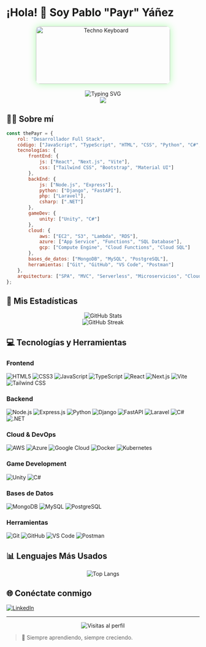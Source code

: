 # ¡Hola! 👋 Soy Pablo "Payr" Yáñez

<div align="center">
  <img src="https://media.tenor.com/DldnJaNJaG0AAAAM/teclado-elevado-techno.gif" alt="Techno Keyboard" width="350" height="150" style="border-radius: 10px; box-shadow: 0 0 20px rgba(0, 255, 0, 0.3);" />
</div>

<br />

<div align="center">
  <img src="https://readme-typing-svg.demolab.com?font=Fira+Code&weight=600&size=28&duration=3000&pause=1000&color=00FF00&center=true&vCenter=true&width=435&lines=Software+Developer;Full+Stack+Developer;Data+Science+MS;Adelante+Fuerza" alt="Typing SVG" />
</div>

<div align="center">
  <img src="https://64.media.tumblr.com/aebf46c47d76937aa60a7612ff146760/f5cf6f39d5a64467-c6/s500x750/8dd9b47d764a738191aeeacee8d61b0dd0042add.gifv"/>
</div>

## 👨‍💻 Sobre mí

```javascript
const thePayr = {
    rol: "Desarrollador Full Stack",
    código: ["JavaScript", "TypeScript", "HTML", "CSS", "Python", "C#", "PHP"],
    tecnologías: {
        frontEnd: {
            js: ["React", "Next.js", "Vite"],
            css: ["Tailwind CSS", "Bootstrap", "Material UI"]
        },
        backEnd: {
            js: ["Node.js", "Express"],
            python: ["Django", "FastAPI"],
            php: ["Laravel"],
            csharp: [".NET"]
        },
        gameDev: {
            unity: ["Unity", "C#"]
        },
        cloud: {
            aws: ["EC2", "S3", "Lambda", "RDS"],
            azure: ["App Service", "Functions", "SQL Database"],
            gcp: ["Compute Engine", "Cloud Functions", "Cloud SQL"]
        },
        bases_de_datos: ["MongoDB", "MySQL", "PostgreSQL"],
        herramientas: ["Git", "GitHub", "VS Code", "Postman"]
    },
    arquitectura: ["SPA", "MVC", "Serverless", "Microservicios", "Cloud Native"]
};
```

## 🚀 Mis Estadísticas

<div align="center">
  <img src="https://github-readme-stats.vercel.app/api?username=ThePayr&show_icons=true&theme=radical&bg_color=0D1117&title_color=00FF00&text_color=FFFFFF&icon_color=00FF00" alt="GitHub Stats" />
</div>

<div align="center">
  <img src="https://github-readme-streak-stats.herokuapp.com/?user=ThePayr&theme=radical&background=0D1117&border=00FF00" alt="GitHub Streak" />
</div>

## 💻 Tecnologías y Herramientas

### Frontend
![HTML5](https://img.shields.io/badge/HTML5-E34F26?style=for-the-badge&logo=html5&logoColor=white)
![CSS3](https://img.shields.io/badge/CSS3-1572B6?style=for-the-badge&logo=css3&logoColor=white)
![JavaScript](https://img.shields.io/badge/JavaScript-F7DF1E?style=for-the-badge&logo=javascript&logoColor=black)
![TypeScript](https://img.shields.io/badge/TypeScript-007ACC?style=for-the-badge&logo=typescript&logoColor=white)
![React](https://img.shields.io/badge/React-20232A?style=for-the-badge&logo=react&logoColor=61DAFB)
![Next.js](https://img.shields.io/badge/Next.js-000000?style=for-the-badge&logo=next.js&logoColor=white)
![Vite](https://img.shields.io/badge/Vite-646CFF?style=for-the-badge&logo=vite&logoColor=white)
![Tailwind CSS](https://img.shields.io/badge/Tailwind_CSS-38B2AC?style=for-the-badge&logo=tailwind-css&logoColor=white)

### Backend
![Node.js](https://img.shields.io/badge/Node.js-43853D?style=for-the-badge&logo=node.js&logoColor=white)
![Express.js](https://img.shields.io/badge/Express.js-404D59?style=for-the-badge)
![Python](https://img.shields.io/badge/Python-14354C?style=for-the-badge&logo=python&logoColor=white)
![Django](https://img.shields.io/badge/Django-092E20?style=for-the-badge&logo=django&logoColor=white)
![FastAPI](https://img.shields.io/badge/FastAPI-009688?style=for-the-badge&logo=fastapi&logoColor=white)
![Laravel](https://img.shields.io/badge/Laravel-FF2D20?style=for-the-badge&logo=laravel&logoColor=white)
![C#](https://img.shields.io/badge/C%23-239120?style=for-the-badge&logo=c-sharp&logoColor=white)
![.NET](https://img.shields.io/badge/.NET-512BD4?style=for-the-badge&logo=dotnet&logoColor=white)

### Cloud & DevOps
![AWS](https://img.shields.io/badge/AWS-232F3E?style=for-the-badge&logo=amazon-aws&logoColor=white)
![Azure](https://img.shields.io/badge/Azure-0089D6?style=for-the-badge&logo=microsoft-azure&logoColor=white)
![Google Cloud](https://img.shields.io/badge/Google_Cloud-4285F4?style=for-the-badge&logo=google-cloud&logoColor=white)
![Docker](https://img.shields.io/badge/Docker-2496ED?style=for-the-badge&logo=docker&logoColor=white)
![Kubernetes](https://img.shields.io/badge/Kubernetes-326CE5?style=for-the-badge&logo=kubernetes&logoColor=white)

### Game Development
![Unity](https://img.shields.io/badge/Unity-000000?style=for-the-badge&logo=unity&logoColor=white)
![C#](https://img.shields.io/badge/C%23-239120?style=for-the-badge&logo=c-sharp&logoColor=white)

### Bases de Datos
![MongoDB](https://img.shields.io/badge/MongoDB-4EA94B?style=for-the-badge&logo=mongodb&logoColor=white)
![MySQL](https://img.shields.io/badge/MySQL-00000F?style=for-the-badge&logo=mysql&logoColor=white)
![PostgreSQL](https://img.shields.io/badge/PostgreSQL-316192?style=for-the-badge&logo=postgresql&logoColor=white)

### Herramientas
![Git](https://img.shields.io/badge/Git-F05032?style=for-the-badge&logo=git&logoColor=white)
![GitHub](https://img.shields.io/badge/GitHub-100000?style=for-the-badge&logo=github&logoColor=white)
![VS Code](https://img.shields.io/badge/VS_Code-0078D4?style=for-the-badge&logo=visual%20studio%20code&logoColor=white)
![Postman](https://img.shields.io/badge/Postman-FF6C37?style=for-the-badge&logo=postman&logoColor=white)

## 📊 Lenguajes Más Usados

<div align="center">
  <img src="https://github-readme-stats.vercel.app/api/top-langs/?username=ThePayr&layout=compact&theme=radical&bg_color=0D1117&title_color=00FF00&text_color=FFFFFF" alt="Top Langs" />
</div>

## 🌐 Conéctate conmigo

[![LinkedIn](https://img.shields.io/badge/LinkedIn-0077B5?style=for-the-badge&logo=linkedin&logoColor=white)](https://linkedin.com/in/tu-perfil)

---

<div align="center">
  <img src="https://komarev.com/ghpvc/?username=ThePayr&color=00FF00&style=flat-square&label=Visitas+al+Perfil" alt="Visitas al perfil" />
</div>

> 🌱 Siempre aprendiendo, siempre creciendo.
